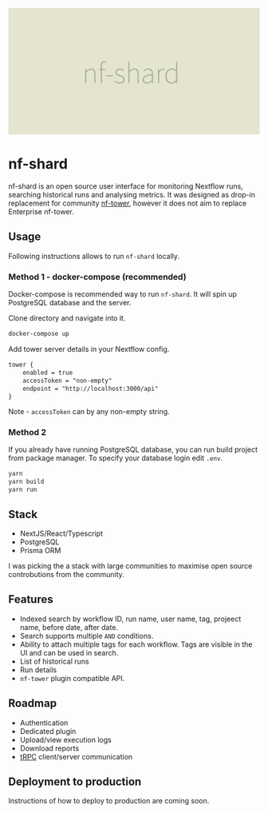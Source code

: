 ![nf-shard Logo](./assets/logo.png)

# nf-shard

nf-shard is an open source user interface for monitoring Nextflow runs, searching historical runs and analysing metrics. It was designed as drop-in replacement for community [nf-tower](https://github.com/seqeralabs/nf-tower), however it does not aim to replace Enterprise nf-tower.

## Usage

Following instructions allows to run `nf-shard` locally.

### Method 1 - docker-compose (recommended)

Docker-compose is recommended way to run `nf-shard`. It will spin up PostgreSQL database and the server.

Clone directory and navigate into it.

```bash
docker-compose up
```

Add tower server details in your Nextflow config.

```nextflow
tower {
    enabled = true
    accessToken = "non-empty"
    endpoint = "http://localhost:3000/api"
}
```

Note - `accessToken` can by any non-empty string.

### Method 2

If you already have running PostgreSQL database, you can run build project from package manager. To specify your database login edit `.env`.

```
yarn
yarn build
yarn run
```

## Stack

- NextJS/React/Typescript
- PostgreSQL
- Prisma ORM

I was picking the a stack with large communities to maximise open source controbutions from the community.

## Features

- Indexed search by workflow ID, run name, user name, tag, projeect name, before date, after date.
- Search supports multiple `AND` conditions.
- Ability to attach multiple tags for each workflow. Tags are visible in the UI and can be used in search.
- List of historical runs
- Run details
- `nf-tower` plugin compatible API.

## Roadmap

- Authentication
- Dedicated plugin
- Upload/view execution logs
- Download reports
- [tRPC](https://trpc.io/) client/server communication

## Deployment to production

Instructions of how to deploy to production are coming soon.
